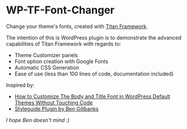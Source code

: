 # WP-TF-Font-Changer
Change your theme's fonts, created with [Titan Framework](http://www.titanframework.net/).

The intention of this is WordPress plugin is to demonstrate the advanced capabilities of Titan Framework with regards to:
* Theme Customizer panels
* Font option creation with Google Fonts
* Automatic CSS Generation
* Ease of use (less than 100 lines of code, documentation included)

Inspired by:
* [
How to Customize The Body and Title Font in WordPress Default Themes Without Touching Code](http://wptavern.com/how-to-customize-the-body-and-title-font-in-wordpress-default-themes-without-touching-code)
* [Styleguide Plugin by Ben Gillbanks](https://wordpress.org/plugins/styleguide/)

*I hope Ben doesn't mind :)*
